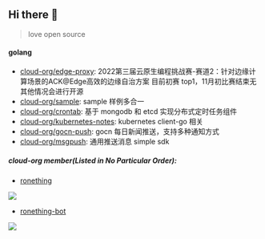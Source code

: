 ## Hi there 👋

> love open source

#### golang

- [cloud-org/edge-proxy](https://github.com/cloud-org/edge-proxy): 2022第三届云原生编程挑战赛-赛道2：针对边缘计算场景的ACK@Edge高效的边缘自治方案 目前初赛 top1，11月初比赛结束无其他情况会进行开源
- [cloud-org/sample](https://github.com/cloud-org/sample): sample 样例多合一
- [cloud-org/crontab](https://github.com/cloud-org/crontab): 基于 mongodb 和 etcd 实现分布式定时任务组件
- [cloud-org/kubernetes-notes](https://github.com/cloud-org/kubernetes-notes): kubernetes client-go 相关
- [cloud-org/gocn-push](https://github.com/cloud-org/gocn-push): gocn 每日新闻推送，支持多种通知方式
- [cloud-org/msgpush](https://github.com/cloud-org/msgpush): 通用推送消息 simple sdk

##### cloud-org member(Listed in No Particular Order):

- [ronething](https://github.com/ronething)

![](http://github-profile-summary-cards.vercel.app/api/cards/profile-details?username=ronething&theme=solarized)

- [ronething-bot](https://github.com/ronething-bot)

![](http://github-profile-summary-cards.vercel.app/api/cards/profile-details?username=ronething-bot&theme=solarized)
